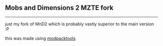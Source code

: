 ## Mobs and Dimensions 2 MZTE fork
---
just my fork of MnD2 which is probably vastly superior to the main version :P

this was made using [modpacktools](https://github.com/Anvilcraft/modpacktools)